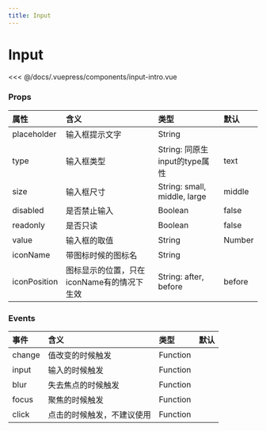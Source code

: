 ```yaml
---
title: Input
---
```


# Input

<ClientOnly>
<input-intro></input-intro>
</ClientOnly>

<<< @/docs/.vuepress/components/input-intro.vue


### Props
|属性|含义|类型|默认
|:-|:-|:-|:-|
|placeholder|输入框提示文字|String||
|type|输入框类型|String: 同原生input的type属性|text|
|size|输入框尺寸|String: small, middle, large|middle|
|disabled|是否禁止输入|Boolean|false|
|readonly|是否只读|Boolean|false|
|value|输入框的取值|String|Number||
|iconName|带图标时候的图标名|String||
|iconPosition|图标显示的位置，只在iconName有的情况下生效|String: after, before|before|

### Events
|事件|含义|类型|默认
|:-|:-|:-|:-|
|change|值改变的时候触发|Function||
|input|输入的时候触发|Function||
|blur|失去焦点的时候触发|Function||
|focus|聚焦的时候触发|Function||
|click|点击的时候触发，不建议使用|Function||